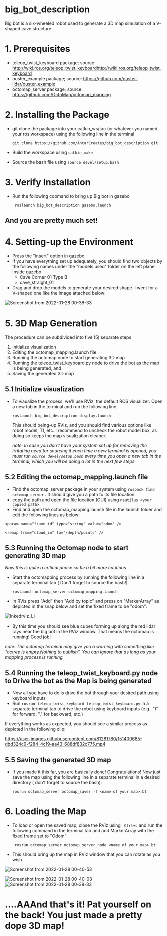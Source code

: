# big_bot_description
Big bot is a six-wheeled robot used to generate a 3D map simulation  of a V-shaped cave structure


# 1. Prerequisites
* teleop_twist_keyboard package; source: http://wiki.ros.org/teleop_twist_keyboardhttp://wiki.ros.org/teleop_twist_keyboard
* ouster_example package; source: https://github.com/ouster-lidar/ouster_example
* octomap_server package; source: https://github.com/OctoMap/octomap_mapping


# 2. Installing the Package
* git clone the package into your catkin_ws/src (or whatever you named your ros workspace) using the following line in the terminal

  ```git clone https://github.com/AntarCreates/big_bot_description.git```
* Build the workspace using
  ```catkin_make```
* Source the bash file using ```source devel/setup.bash```

# 3. Verify Installation
* Run the following coomand to bring up Big bot in gazebo

  ``` roslaunch big_bot_description gazebo.launch```

## And you are pretty much set!

# 4. Setting-up the Environment
* Press the "insert" option in gazebo
* If you have everything set up adequately, you should find two objects by the following names under the "models used" folder on the left plane inside gazebo
  * Cave Corner 01 Type B
  * cave_straight_01
* Drag and drop the models to generate your desired shape. I went for a V-shaped one like the image attached below:

![Screenshot from 2022-01-28 00-38-33](https://user-images.githubusercontent.com/81281780/151383566-bc73c040-ba0a-41c3-af31-48fd1b3f81d8.png)

# 5. 3D Map Generation
The procedure can be subdivided into five (5) separate steps
  1. Initialize visualization
  2. Editing the octomap_mapping.launch file
  3. Running the octomap node to start generating 3D map
  4. Running the teleop_twist_keyboard.py node to drive the bot as the map is being generated, and
  5. Saving the generated 3D map

## 5.1 Initialize visualization
* To viaualize the process, we'll use RViz, the default ROS visualizer. Open a new tab in the terminal and run the following line:

  ```roslaunch big_bot_description display.launch```
  
  This should being-up RViz, and you should find various options like robot model, Tf, etc. I recommend to uncheck the robot model box, as doing so keeps the map visualization          cleaner.
  
  *note: In case you don't have your system set up for removing the irritating need for sourcing it each time a new terminal is opened, you must run ```source devel/setup.bash``` every time you open a new tab in the terminal, which you will be doing a lot in the next few steps*
  
 ## 5.2 Editing the octomap_mapping.launch file
 
 * Find the octomap_server package in your system using ```rospack find octomap_server``` . It should give you a path to its file location.
 * copy the path and open the file location (GUI) using  ```nautilus <your copied path>```
 * Find and open the octomap_mapping.launch file in the launch folder and edit the following lines as below:
 
  ```<param name="frame_id" type="string" value="odom" />```
  
  ```<remap from="cloud_in" to="/depth/points" />```
 
 
 
 ## 5.3 Running the Octomap node to start generating 3D map
 *Now this is quite a critical phase so be a bit more cautious*
 
 * Start the octomapping process by running the following line in a separate terminal tab ( Don't forget to source the bash!)
 
    ```roslaunch octomap_server octomap_mapping.launch```
 * In RViz press "Add" then "Add by topic" and press on "MarkerArray" as depicted in the snap below and set the fixed frame to be "odom":
 
 ![Inkedrviz_LI](https://user-images.githubusercontent.com/81281780/151390372-c5f5ee0e-689a-439f-83ea-f69d3fac0eb3.jpg)

  
  * By this time you should see blue cubes forming up along the red lidar rays near the big bot in the RViz window. That means the octomap is running! Good job!

*note: The octomap terminal may give you a warning with something like "octree is empty.Nothing to publish". You can ignore that as long as your mapping process is running.*

## 5.4 Running the teleop_twist_keyboard.py node to Drive the bot as the Map is being generated

* Now all you have to do is drive the bot through your desired path using keyboard inputs
* Run ```rosrun teleop_twist_keyboard teleop_twist_keyboard.py``` in a separate terminal tab to drive the robot using keyboard inputs (e.g., "i" for forward, "," for backward, etc.)

If everything works as expected, you should see a similar process as depicted in the following clip:

https://user-images.githubusercontent.com/81281780/151400685-dbd324c9-f284-4c19-aa43-688df832c775.mp4


## 5.5 Saving the generated 3D map
* If you made it this far, you are basically done! Congratulations! Now just save the map using the following line in a separate terminal in a desired directory ( don't forget to source the bash):

  ```rosrun octomap_server octomap_saver -f <name of your map>.bt``` 
  
# 6. Loading the Map

* To load or open the saved map, close the RViz using ``` Ctrl+c```  and run the following command in the terminal tab and add MarkerArray with the fixed frame set to "Odom"

  ``` rosrun octomap_server octomap_server_node <name of your map>.bt``` 
  
 * This should bring up the map in RViz window that you can rotate as you wish

  ![Screenshot from 2022-01-28 00-40-53](https://user-images.githubusercontent.com/81281780/151402730-6bed9415-6d21-4002-b4a8-8ed784c249ad.png)

![Screenshot from 2022-01-28 00-40-03](https://user-images.githubusercontent.com/81281780/151402740-00a44ab8-594a-43c9-b873-f4ca73d46129.png)
![Screenshot from 2022-01-28 00-38-33](https://user-images.githubusercontent.com/81281780/151403892-ebb06c55-7582-4e07-ab1a-127711689488.png)
  


# ....AAAnd that's it! Pat yourself on the back! You just made a pretty dope 3D map!
